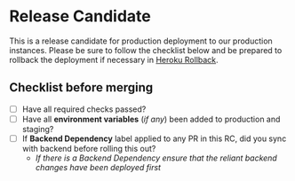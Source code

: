 <!--- For standard PRs to production branch that will be deployed to production instances on merge -->
# Release Candidate
This is a release candidate for production deployment to our production instances. Please be sure to follow the checklist below and be prepared to rollback the deployment if necessary in [Heroku Rollback](https://dashboard.heroku.com/apps/grain-admin/activity). 
## Checklist before merging
 - [ ] Have all required checks passed?
 - [ ] Have all **environment variables** (*if any*) been added to production and staging?
 - [ ] If **Backend Dependency** label applied to any PR in this RC, did you sync with backend before rolling this out?
    - *If there is a Backend Dependency ensure that the reliant backend changes have been deployed first*